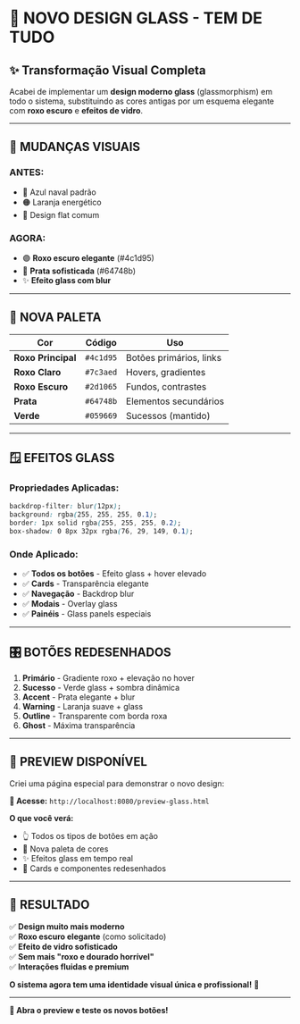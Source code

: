 # 🎨 NOVO DESIGN GLASS - TEM DE TUDO

## ✨ Transformação Visual Completa

Acabei de implementar um **design moderno glass** (glassmorphism) em todo o sistema, substituindo as cores antigas por um esquema elegante com **roxo escuro** e **efeitos de vidro**.

---

## 🔄 **MUDANÇAS VISUAIS**

### **ANTES:**
- 🔵 Azul naval padrão
- 🟠 Laranja energético  
- 📱 Design flat comum

### **AGORA:**
- 🟣 **Roxo escuro elegante** (#4c1d95)
- 🔘 **Prata sofisticada** (#64748b)  
- ✨ **Efeito glass com blur**

---

## 🎨 **NOVA PALETA**

| Cor | Código | Uso |
|-----|--------|-----|
| **Roxo Principal** | `#4c1d95` | Botões primários, links |
| **Roxo Claro** | `#7c3aed` | Hovers, gradientes |
| **Roxo Escuro** | `#2d1065` | Fundos, contrastes |
| **Prata** | `#64748b` | Elementos secundários |
| **Verde** | `#059669` | Sucessos (mantido) |

---

## 🪟 **EFEITOS GLASS**

### **Propriedades Aplicadas:**
```css
backdrop-filter: blur(12px);
background: rgba(255, 255, 255, 0.1);
border: 1px solid rgba(255, 255, 255, 0.2);
box-shadow: 0 8px 32px rgba(76, 29, 149, 0.1);
```

### **Onde Aplicado:**
- ✅ **Todos os botões** - Efeito glass + hover elevado
- ✅ **Cards** - Transparência elegante
- ✅ **Navegação** - Backdrop blur
- ✅ **Modais** - Overlay glass
- ✅ **Painéis** - Glass panels especiais

---

## 🎛️ **BOTÕES REDESENHADOS**

1. **Primário** - Gradiente roxo + elevação no hover
2. **Sucesso** - Verde glass + sombra dinâmica  
3. **Accent** - Prata elegante + blur
4. **Warning** - Laranja suave + glass
5. **Outline** - Transparente com borda roxa
6. **Ghost** - Máxima transparência

---

## 📱 **PREVIEW DISPONÍVEL**

Criei uma página especial para demonstrar o novo design:

**🔗 Acesse:** `http://localhost:8080/preview-glass.html`

**O que você verá:**
- 👆 Todos os tipos de botões em ação
- 🎨 Nova paleta de cores
- ✨ Efeitos glass em tempo real
- 📱 Cards e componentes redesenhados

---

## 🎉 **RESULTADO**

✅ **Design muito mais moderno**  
✅ **Roxo escuro elegante** (como solicitado)  
✅ **Efeito de vidro sofisticado**  
✅ **Sem mais "roxo e dourado horrível"**  
✅ **Interações fluidas e premium**  

**O sistema agora tem uma identidade visual única e profissional!** 🌟

---

**👀 Abra o preview e teste os novos botões!**